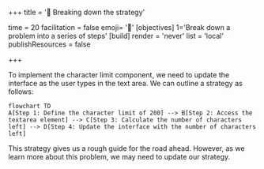 +++
title = '🧭 Breaking down the strategy'

time = 20
facilitation = false
emoji= '🧩'
[objectives]
    1='Break down a problem into a series of steps'
[build]
  render = 'never'
  list = 'local'
  publishResources = false

+++

To implement the character limit component, we need to update the interface as the user types in the text area. We can outline a strategy as follows:

```mermaid
flowchart TD
A[Step 1: Define the character limit of 200] --> B[Step 2: Access the textarea element] --> C[Step 3: Calculate the number of characters left] --> D[Step 4: Update the interface with the number of characters left]
```

This strategy gives us a rough guide for the road ahead. However, as we learn more about this problem, we may need to update our strategy.
